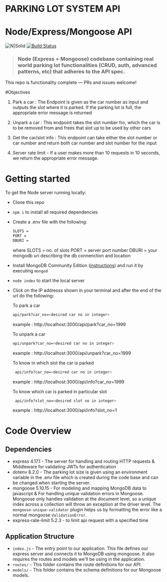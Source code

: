 # PARKING LOT SYSTEM API
# Node/Express/Mongoose API
![N|Solid](https://shawndsilva.com/public/assets/images/jXAvz9h.png)
[![Build Status](https://travis-ci.org/anishkny/node-express-realworld-example-app.svg?branch=master)](https://travis-ci.org/anishkny/node-express-realworld-example-app)

> ### Node (Express + Mongoose) codebase containing real world parking lot functionalities (CRUD, auth, advanced patterns, etc) that adheres to the API spec.

This repo is functionality complete — PRs and issues welcome!

#Objectives
1. Park a car : The Endpoint is given as the car number as input and outputs the slot where it is parked. If the parking lot is full, the appropriate error message is returned

2. Unpark a car : This endpoint takes the slot number fro, which the car is to be removed from and frees that slot up to be used by other cars

3. Get the car/slot info : This endpoint can take either the slot number or car number and return both car number and slot number for the input

4. Server rate limit - If a user makes more than 10 requests in 10 seconds, we return the appropriate error message.

# Getting started

To get the Node server running locally:

- Clone this repo
- `npm i` to install all required dependencies
- Create a .env file with the following:
    ```sh
    SLOTS = 
    PORT = 
    DBURI =
    ```
    where SLOTS = no. of slots 
          PORT = server port number
          DBURI = your mongodb uri describing the db connenction and location
- Install MongoDB Community Edition ([instructions](https://docs.mongodb.com/manual/installation/#tutorials)) and run it by executing `mongod`
- `node index` to start the local server
- Click on the IP addresss shown in your terminal and after the end of the url do the following:

  To park a car
    ```sh
   api/park?car_no=<desired car no in integer>
    ```
    example : http://localhost:3000/api/park?car_no=1999
    
   To unpark a car
    ```sh
    api/unpark?car_no=<desired car no in integer>
    ```
    example : http://localhost:3000/api/unpark?car_no=1999
    
    To know in which slot the car is parked
   ```sh
    api/info?car_no=<desired car no in integer>
    ```
    example : http://localhost:3000/api/info?car_no=1999
    
    To know which car is parked in particular slot 
   ```sh
    api/info?slot_no=<desired slot no in integer>
    ```
    example : http://localhost:3000/api/info?slot_no=1


# Code Overview

## Dependencies
  
- express 4.17.1 - The server for handling and routing HTTP requests & Middleware for validating JWTs for authentication
- dotenv 8.2.0 - The parking lot size is given using an environment variable in the .env file which is created during the code base and can be changed when starting the server.
- mongoose 5.10.15 - For modeling and mapping MongoDB data to javascript & For handling unique validation errors in Mongoose. Mongoose only handles validation at the document level, so a unique index across a collection will throw an exception at the driver level. The `mongoose-unique-validator` plugin helps us by formatting the error like a normal mongoose `ValidationError`.
- express-rate-limit 5.2.3 - to limit api request with a specified time


## Application Structure

- `index.js` - The entry point to our application. This file defines our express server and connects it to MongoDB using mongoose. It also requires the routes and models we'll be using in the application.
- `routes/` - This folder contains the route definitions for our API.
- `models/` - This folder contains the schema definitions for our Mongoose models.





